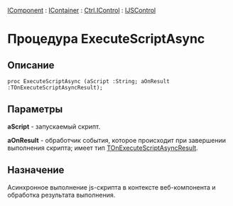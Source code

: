﻿---
Link: .Ctrl.IJSControl.@ExecuteScriptAsync
---

[IComponent](topic:Com.Custom.ComClasses.IComponent.Default) :
[IContainer](topic:Com.Custom.ComClasses.IContainer.Default) :
[Ctrl.IControl](topic:Com.Custom.ComClasses.Ctrl.IControl.Default) :
[IJSControl](Default)

# Процедура ExecuteScriptAsync

## Описание

    proc ExecuteScriptAsync (aScript :String; aOnResult :TOnExecuteScriptAsyncResult);

## Параметры

**aScript** - запускаемый скрипт.

**aOnResult** - обработчик события, которое происходит при завершении выполнения скрипта;
имеет тип [TOnExecuteScriptAsyncResult](TOnExecuteScriptAsyncResult).

## Назначение

Асинхронное выполнение js-скрипта в контексте веб-компонента и обработка результата выполнения.
